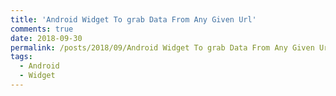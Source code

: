 ```yaml
---
title: 'Android Widget To grab Data From Any Given Url'
comments: true
date: 2018-09-30
permalink: /posts/2018/09/Android Widget To grab Data From Any Given Url
tags:
  - Android
  - Widget
---
```


